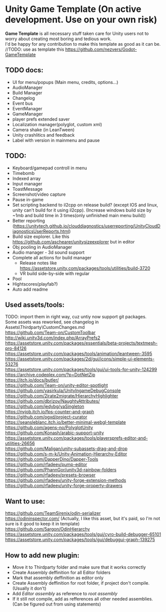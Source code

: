 # Unity Game Template (On active development. Use on your own risk)
**Game Template** is all necessary stuff taken care for Unity users not to worry about creating most boring and tedious work.  
I'd be happy for any contribution to make this template as good as it can be.  
//TODO: use as template this https://github.com/nezvers/Godot-GameTemplate

## TODO docs:
 * UI for menu/popups (Main menu, credits, options...)
 * AudioManager
 * Build Manager
 * Changelog
 * Event bus
 * EventManager
 * GameManager
 * player prefs extended saver
 * Localization manager(polyglot, custom xml)
 * Camera shake (in LeanTween)
 * Unity crashlitics and feedback
 * Label with version in mainmenu and pause  
   
## TODO:
 * Keyboard/gamepad controll in menu
 * Timebomb
 * Indexed array
 * Input manager
 * ToastMessage
 * Screenshot/video capture
 * Pause in-game 
 * Set scripting backend to il2cpp on release build? (except IOS and linux, unity can't build for it using il2cpp). (Increase windows build size by ~1mb and build time in 3 times(only unfinished main menu build))
 * Better reporting (https://unitytech.github.io/clouddiagnostics/userreporting/UnityCloudDiagnosticsUserReports.html)
 * Build size explorer. Like this https://github.com/aschearer/unitysizeexplorer but in editor
 * Obj pooling in AudioManager
 * Audio manager - 3d sound support
 * Complete all actions for build manager
	* Release notes like https://assetstore.unity.com/packages/tools/utilities/build-3720
	* VR build side-by-side with regular
 * Pool
 * Hightscores(playfab?)
 * Auto add readme
 
 ## Used assets/tools:
 TODO: import them in right way, cuz untiy now support git packages.  
 Some assets was reworked, see changelog in Assets\Thirdparty\CustomChanges.md  
 https://github.com/Team-on/CustomToolbar  
 http://wiki.unity3d.com/index.php/ArrayPrefs2  
 https://assetstore.unity.com/packages/essentials/beta-projects/textmesh-pro-84126  
 https://assetstore.unity.com/packages/tools/animation/leantween-3595  
 https://assetstore.unity.com/packages/2d/gui/icons/simple-ui-elements-53276  
 https://assetstore.unity.com/packages/tools/gui/ui-tools-for-unity-124299  
 https://archive.codeplex.com/?p=DotNetZip  
 https://itch.io/docs/butler/  
 https://github.com/Team-on/unity-editor-spotlight  
 https://github.com/yasirkula/UnityIngameDebugConsole  
 https://github.com/2irate2migrate/HierarchyHighlighter  
 https://github.com/dbrizov/NaughtyAttributes/  
 https://github.com/jedybg/yaSingleton  
 https://nvjob.itch.io/fps-counter-and-graph  
 https://github.com/ogxd/project-curator  
 https://seansleblanc.itch.io/better-minimal-webgl-template  
 https://github.com/agens-no/PolyglotUnity  
 https://github.com/Konash/arabic-support-unity  
 https://assetstore.unity.com/packages/tools/playersprefs-editor-and-utilities-26656  
 https://github.com/Maligan/unity-subassets-drag-and-drop  
 https://github.com/s-m-k/Unity-Animation-Hierarchy-Editor  
 https://github.com/DapperDino/Dapper-Tools  
 https://github.com/rfadeev/pump-editor  
 https://github.com/PhannGor/unity3d-rainbow-folders  
 https://github.com/rfadeev/presets-browser  
 https://github.com/rfadeev/unity-forge-extension-methods  
 https://github.com/rfadeev/unity-forge-property-drawers  
 
 ## Want to use: 
 https://github.com/TeamSirenix/odin-serializer  
 https://odininspector.com/	(Actually, I like this asset, but it's paid, so I'm not sure is it good to keep it in template)  
 https://github.com/5argon/OdinHierarchy  
 https://assetstore.unity.com/packages/tools/gui/cyro-build-debugger-65101  
 https://assetstore.unity.com/packages/tools/gui/debuggui-graph-139275  
 
 ## How to add new plugin:
 * Move it to Thirdparty folder and make sure that it works correctly
 * Create Assembly deffinition for all Editor folders
  * Mark that assembly deffinition as editor only
  * Create Assembly deffinition for root folder, if project don't compile. (Usually it don't)
   * Add *Editor assembly* as reference to *root assembly* 
  * If it still not compile, add as refferences all other needed assemblies. (Can be figured out from using statements) 
   

